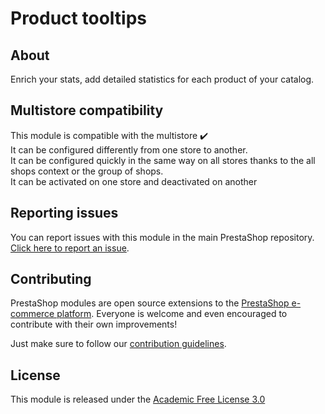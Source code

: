 # Product tooltips

## About

Enrich your stats, add detailed statistics for each product of your catalog.

## Multistore compatibility

This module is compatible with the multistore :heavy_check_mark: <br/>
It can be configured differently from one store to another.<br/>
It can be configured quickly in the same way on all stores thanks to the all shops context or the group of shops.<br/>
It can be activated on one store and deactivated on another

## Reporting issues

You can report issues with this module in the main PrestaShop repository. [Click here to report an issue][report-issue]. 

## Contributing

PrestaShop modules are open source extensions to the [PrestaShop e-commerce platform][prestashop]. Everyone is welcome and even encouraged to contribute with their own improvements!

Just make sure to follow our [contribution guidelines][contribution-guidelines].

## License

This module is released under the [Academic Free License 3.0][AFL-3.0] 

[report-issue]: https://github.com/PrestaShop/PrestaShop/issues/new/choose
[prestashop]: https://www.prestashop.com/
[contribution-guidelines]: https://devdocs.prestashop.com/1.7/contribute/contribution-guidelines/project-modules/
[AFL-3.0]: https://opensource.org/licenses/AFL-3.0
